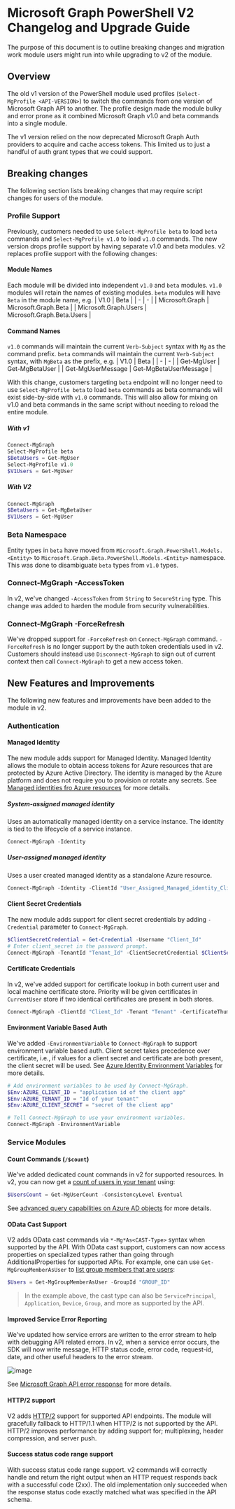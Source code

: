 ﻿# Microsoft Graph PowerShell V2 Changelog and Upgrade Guide

The purpose of this document is to outline breaking changes and migration work module users might run into while upgrading to v2 of the module.

## Overview

The old v1 version of the PowerShell module used profiles (`Select-MgProfile <API-VERSION>`) to switch the commands from one version of Microsoft Graph API to another. The profile design made the module bulky and error prone as it combined Microsoft Graph v1.0 and beta commands into a single module.

The v1 version relied on the now deprecated Microsoft Graph Auth providers to acquire and cache access tokens. This limited us to just a handful of auth grant types that we could support.

## Breaking changes

The following section lists breaking changes that may require script changes for users of the module.

### Profile Support

Previously, customers needed to use `Select-MgProfile beta` to load `beta` commands and `Select-MgProfile v1.0` to load `v1.0` commands. The new version drops profile support by having separate v1.0 and beta modules. v2 replaces profile support with the following changes:

#### Module Names

Each module will be divided into independent `v1.0` and `beta` modules. `v1.0` modules will retain the names of existing modules. `beta` modules will have `Beta` in the module name, e.g.
| V1.0 | Beta |
| - | - |
| Microsoft.Graph | Microsoft.Graph.Beta |
| Microsoft.Graph.Users | Microsoft.Graph.Beta.Users |

#### Command Names

`v1.0` commands will maintain the current `Verb-Subject` syntax with `Mg` as the command prefix. `beta` commands will maintain the current `Verb-Subject` syntax, with `MgBeta` as the prefix, e.g.
| V1.0 | Beta |
| - | - |
| Get-MgUser | Get-MgBetaUser |
| Get-MgUserMessage | Get-MgBetaUserMessage |

With this change, customers targeting `beta` endpoint will no longer need to use `Select-MgProfile beta` to load `beta` commands as beta commands will exist side-by-side with `v1.0` commands. This will also allow for mixing on v1.0 and beta commands in the same script without needing to reload the entire module.

##### With v1

```PowerShell
Connect-MgGraph
Select-MgProfile beta
$BetaUsers = Get-MgUser
Select-MgProfile v1.0
$V1Users = Get-MgUser
```

##### With V2

```PowerShell
Connect-MgGraph
$BetaUsers = Get-MgBetaUser
$V1Users = Get-MgUser
```

### Beta Namespace

Entity types in `beta` have moved from `Microsoft.Graph.PowerShell.Models.<Entity>` to `Microsoft.Graph.Beta.PowerShell.Models.<Entity>` namespace. This was done to disambiguate `beta` types from `v1.0` types.

### Connect-MgGraph -AccessToken

In v2, we've changed `-AccessToken` from `String` to `SecureString` type. This change was added to harden the module from security vulnerabilities.

### Connect-MgGraph -ForceRefresh

We've dropped support for `-ForceRefresh` on `Connect-MgGraph` command. `-ForceRefresh` is no longer support by the auth token credentials used in v2. Customers should instead use `Disconnect-MgGraph` to sign out of current context then call `Connect-MgGraph` to get a new access token.

## New Features and Improvements

The following new features and improvements have been added to the module in v2.

### Authentication

#### Managed Identity

The new module adds support for Managed Identity. Managed Identity allows the module to obtain access tokens for Azure resources that are protected by Azure Active Directory. The identity is managed by the Azure platform and does not require you to provision or rotate any secrets. See [Managed identities fro Azure resources](https://learn.microsoft.com/azure/active-directory/managed-identities-azure-resources/overview) for more details.

##### System-assigned managed identity

Uses an automatically managed identity on a service instance. The identity is tied to the lifecycle of a service instance.

```PowerShell
Connect-MgGraph -Identity
```

##### User-assigned managed identity

Uses a user created managed identity as a standalone Azure resource.

```PowerShell
Connect-MgGraph -Identity -ClientId "User_Assigned_Managed_identity_Client_Id"
```

#### Client Secret Credentials

The new module adds support for client secret credentials by adding `-Credential` parameter to `Connect-MgGraph`.

```PowerShell
$ClientSecretCredential = Get-Credential -Username "Client_Id"
# Enter client_secret in the password prompt.
Connect-MgGraph -TenantId "Tenant_Id" -ClientSecretCredential $ClientSecretCredential
```

#### Certificate Credentials

In v2, we've added support for certificate lookup in both current user and local machine certificate store. Priority will be given certificates in `CurrentUser` store if two identical certificates are present in both stores.

```PowerShell
Connect-MgGraph -ClientId "Client_Id" -Tenant "Tenant" -CertificateThumbprint "Cert_Thumbprint"
```

#### Environment Variable Based Auth

We've added `-EnvironmentVariable` to `Connect-MgGraph` to support environment variable based auth. Client secret takes precedence over certificate, i.e., if values for a client secret and certificate are both present, the client secret will be used. See [Azure.Identity Environment Variables](https://github.com/Azure/azure-sdk-for-net/tree/main/sdk/identity/Azure.Identity#environment-variables) for more details.

```PowerShell
# Add environment variables to be used by Connect-MgGraph.
$Env:AZURE_CLIENT_ID = "application id of the client app"
$Env:AZURE_TENANT_ID = "Id of your tenant"
$Env:AZURE_CLIENT_SECRET = "secret of the client app"

# Tell Connect-MgGraph to use your environment variables.
Connect-MgGraph -EnvironmentVariable
```

### Service Modules

#### Count Commands (`/$count`)

We've added dedicated count commands in v2 for supported resources. In v2, you can now get a [count of users in your tenant](https://learn.microsoft.com/graph/api/user-list?view=graph-rest-1.0&tabs=http#example-3-get-only-a-count-of-users) using:

``` powershell
$UsersCount = Get-MgUserCount -ConsistencyLevel Eventual
```

See [advanced query capabilities on Azure AD objects](https://learn.microsoft.com/graph/aad-advanced-queries) for more details.

#### OData Cast Support

V2 adds OData cast commands via `*-Mg*As<CAST-Type>` syntax when supported by the API. With OData cast support, customers can now access properties on specialized types rather than going through AdditionalProperties for supported APIs. For example, one can use `Get-MgGroupMemberAsUser` to [list group members that are users](https://learn.microsoft.com/graph/api/group-list-members?view=graph-rest-1.0&tabs=http):

```powershell
$Users = Get-MgGroupMemberAsUser -GroupId "GROUP_ID"
```

> In the example above, the cast type can also be `ServicePrincipal`, `Application`, `Device`, `Group`, and more as supported by the API.

#### Improved Service Error Reporting

We've updated how service errors are written to the error stream to help with debugging API related errors. In v2, when a service error occurs, the SDK will now write message, HTTP status code, error code, request-id, date, and other useful headers to the error stream.

![image](https://github.com/microsoftgraph/msgraph-sdk-powershell/assets/7061532/45ab9783-12ee-4666-b6ee-c29bfbff6827)

See [Microsoft Graph API error response](https://learn.microsoft.com/graph/errors) for more details.

#### HTTP/2 support

V2 adds [HTTP/2](https://httpwg.org/specs/rfc7540.html) support for supported API endpoints. The module will gracefully fallback to HTTP/1.1 when HTTP/2 is not supported by the API. HTTP/2 improves performance by adding support for; multiplexing, header compression, and server push.

#### Success status code range support

With success status code range support. v2 commands will correctly handle and return the right output when an HTTP request responds back with a successful code (2xx). The old implementation only succeeded when the response status code exactly matched what was specified in the API schema.
